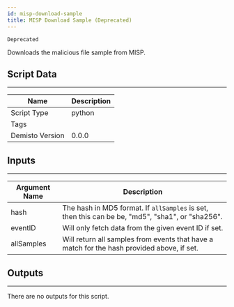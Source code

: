 ```yaml
---
id: misp-download-sample
title: MISP Download Sample (Deprecated)
---
```


`Deprecated`

Downloads the malicious file sample from MISP.

## Script Data
---

| **Name** | **Description** |
| --- | --- |
| Script Type | python |
| Tags |  |
| Demisto Version | 0.0.0 |

## Inputs
---

| **Argument Name** | **Description** |
| --- | --- |
| hash | The hash in MD5 format. If `allSamples` is set, then this can be be, "md5", "sha1", or "sha256". |
| eventID | Will only fetch data from the given event ID if set. |
| allSamples | Will return all samples from events that have a match for the hash provided above, if set. |

## Outputs
---
There are no outputs for this script.
